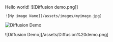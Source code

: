 Hello world!
![[Diffusion demo.png]]

```
![My image Name](/assets/images/myimage.jpg)
```
![Diffusion Demo](/assets/Diffusion%20demo.png)

![Diffusion Demo][/assets/Diffusion%20demo.png]